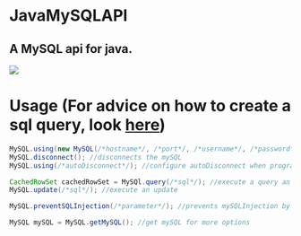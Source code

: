 # JavaMySQLAPI
## A MySQL api for java.

[![](https://jitpack.io/v/Zyonic-Software/JavaMySQLAPI.svg)](https://jitpack.io/#Zyonic-Software/JavaMySQLAPI)
# Usage (For advice on how to create a sql query, look [here](https://github.com/Daschi1/updated-java-sql-generator))

```java
MySQL.using(new MySQL(/*hostname*/, /*port*/, /*username*/, /*password*/, /*database*/)); //connect to a mySQL
MySQL.disconnect(); //disconnects the mySQL
MySQL.using(/*autoDisconnect*/); //configure autoDisconnect when program terminates

CachedRowSet cachedRowSet = MySQl.query(/*sql*/); //execute a query an recieve an CachedRowSet
MySQL.update(/*sql*/); //execute an update

MySQL.preventSQLInjection(/*parameter*/); //prevents mySQLInjection by adding comments for all ' and `

MySQL mySQL = MySQL.getMySQL(); //get mySQL for more options
```
